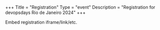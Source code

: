 +++
Title = "Registration"
Type = "event"
Description = "Registration for devopsdays Rio de Janeiro 2024"
+++

<div style="width:100%; text-align:left;">

Embed registration iframe/link/etc.
</div></div>
</div>

